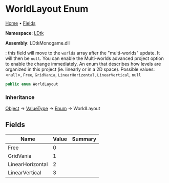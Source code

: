# WorldLayout Enum

[Home](../../README.md) &#x2022; [Fields](#fields)

**Namespace**: [LDtk](../README.md)

**Assembly**: LDtkMonogame\.dll

  
 : this field will move to the `worlds` array after the "multi\-worlds" update\. It will then be `null`\. You can enable the Multi\-worlds advanced project option to enable the change immediately\.  An enum that describes how levels are organized in this project \(ie\. linearly or in a 2D space\)\. Possible values: \<`null`\>, `Free`, `GridVania`, `LinearHorizontal`, `LinearVertical`, `null` 

```csharp
public enum WorldLayout
```

### Inheritance

[Object](https://docs.microsoft.com/en-us/dotnet/api/system.object) &#x2192; [ValueType](https://docs.microsoft.com/en-us/dotnet/api/system.valuetype) &#x2192; [Enum](https://docs.microsoft.com/en-us/dotnet/api/system.enum) &#x2192; WorldLayout

## Fields

| Name | Value | Summary |
| ---- | ----- | ------- |
| Free | 0 |
| GridVania | 1 |
| LinearHorizontal | 2 |
| LinearVertical | 3 |

